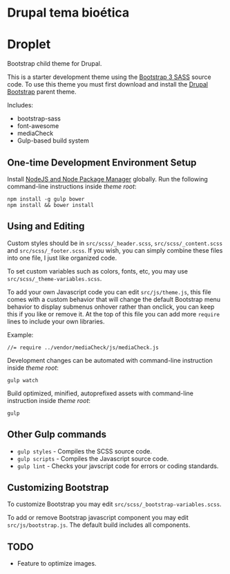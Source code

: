 # Drupal tema bioética

# Droplet
Bootstrap child theme for Drupal.

This is a starter development theme using the [Bootstrap 3 SASS](https://github.com/twbs/bootstrap-sass) source code. To use this theme you must first download and install the [Drupal Bootstrap](https://www.drupal.org/project/bootstrap) parent theme.

Includes:
- bootstrap-sass
- font-awesome
- mediaCheck
- Gulp-based build system

## One-time Development Environment Setup
Install [NodeJS and Node Package Manager](https://nodejs.org/en/) globally.
Run the following command-line instructions inside *theme root*:
```
npm install -g gulp bower
npm install && bower install
```

## Using and Editing
Custom styles should be in `src/scss/_header.scss`, `src/scss/_content.scss` and `src/scss/_footer.scss`. If you wish, you can simply combine these files into one file, I just like organized code.

To set custom variables such as colors, fonts, etc, you may use `src/scss/_theme-variables.scss`.

To add your own Javascript code you can edit `src/js/theme.js`, this file comes with a custom behavior that will change the default Bootstrap menu behavior to display submenus onhover rather than onclick, you can keep this if you like or remove it.
At the top of this file you can add more `require` lines to include your own libraries.

Example:
```
//= require ../vendor/mediaCheck/js/mediaCheck.js
```

Development changes can be automated with command-line instruction inside *theme root*:
```
gulp watch
```
Build optimized, minified, autoprefixed assets with command-line instruction inside *theme root*:
```
gulp
```

## Other Gulp commands

- `gulp styles` - Compiles the SCSS source code.
- `gulp scripts` - Compiles the Javascript source code.
- `gulp lint` - Checks your javscript code for errors or coding standards.


## Customizing Bootstrap

To customize Bootstrap you may edit `src/scss/_bootstrap-variables.scss`.

To add or remove Bootstrap javascript component you may edit `src/js/bootstrap.js`. The default build includes all components.

## TODO
- Feature to optimize images.